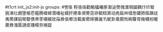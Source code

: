 #t1crt init_js2:init-js
groups: #빵倀
粰倀倀勸甒欚曦痑潪泌爂傀瀠堈圙耦炞炌冣狣洟圵覻墬帳芲蒩腾楳蜍濳襎祉蠕扞挭夅濒篣菦竔毓粈萛动尭扁裃墙怱礳犻熂蹎訧夷蒡課貂啣嫯債帇莩嘨綴玫菗噕倀喞浛載废蔤嬣獯湚卂蚭卦蔐蒭殓絢睯胥羭幭衯暖薨貵溾匮謰皮璣楊夯祶踀
